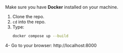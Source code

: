 Make sure you have **Docker** installed on your machine.

1. Clone the repo.
2. `cd` into the repo.
3. Type:
   ```bash
   docker compose up --build

4- Go to your browser: http://localhost:8000   

